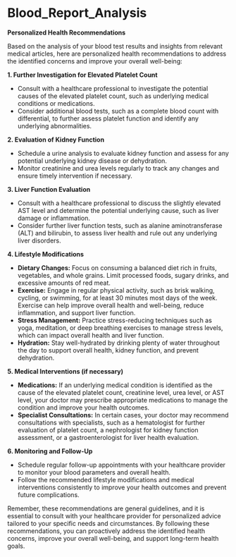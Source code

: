 # Blood_Report_Analysis 

**Personalized Health Recommendations**

Based on the analysis of your blood test results and insights from relevant medical articles, here are personalized health recommendations to address the identified concerns and improve your overall well-being:

**1. Further Investigation for Elevated Platelet Count**

* Consult with a healthcare professional to investigate the potential causes of the elevated platelet count, such as underlying medical conditions or medications.
* Consider additional blood tests, such as a complete blood count with differential, to further assess platelet function and identify any underlying abnormalities.

**2. Evaluation of Kidney Function**

* Schedule a urine analysis to evaluate kidney function and assess for any potential underlying kidney disease or dehydration.
* Monitor creatinine and urea levels regularly to track any changes and ensure timely intervention if necessary.

**3. Liver Function Evaluation**

* Consult with a healthcare professional to discuss the slightly elevated AST level and determine the potential underlying cause, such as liver damage or inflammation.
* Consider further liver function tests, such as alanine aminotransferase (ALT) and bilirubin, to assess liver health and rule out any underlying liver disorders.

**4. Lifestyle Modifications**

* **Dietary Changes:** Focus on consuming a balanced diet rich in fruits, vegetables, and whole grains. Limit processed foods, sugary drinks, and excessive amounts of red meat.
* **Exercise:** Engage in regular physical activity, such as brisk walking, cycling, or swimming, for at least 30 minutes most days of the week. Exercise can help improve overall health and well-being, reduce inflammation, and support liver function.
* **Stress Management:** Practice stress-reducing techniques such as yoga, meditation, or deep breathing exercises to manage stress levels, which can impact overall health and liver function.
* **Hydration:** Stay well-hydrated by drinking plenty of water throughout the day to support overall health, kidney function, and prevent dehydration.

**5. Medical Interventions (if necessary)**

* **Medications:** If an underlying medical condition is identified as the cause of the elevated platelet count, creatinine level, urea level, or AST level, your doctor may prescribe appropriate medications to manage the condition and improve your health outcomes.
* **Specialist Consultations:** In certain cases, your doctor may recommend consultations with specialists, such as a hematologist for further evaluation of platelet count, a nephrologist for kidney function assessment, or a gastroenterologist for liver health evaluation.

**6. Monitoring and Follow-Up**

* Schedule regular follow-up appointments with your healthcare provider to monitor your blood parameters and overall health.
* Follow the recommended lifestyle modifications and medical interventions consistently to improve your health outcomes and prevent future complications.

Remember, these recommendations are general guidelines, and it is essential to consult with your healthcare provider for personalized advice tailored to your specific needs and circumstances. By following these recommendations, you can proactively address the identified health concerns, improve your overall well-being, and support long-term health goals.